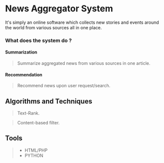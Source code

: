 # **News Aggregator System**
 It's simply an online software which collects new stories and events around the world from various sources all in one place. 

### What does the system do ?
#### Summarization
> Summarize aggregated news from various sources in one article.
#### Recommendation
> Recommend news upon user request/search.
## Algorithms and Techniques
> Text-Rank.

> Content-based filter.
## Tools
> - HTML/PHP 
> - PYTHON
